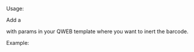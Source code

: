 Usage:

Add a <div /> with params in your QWEB template where you want to inert the barcode.

Example:
<p>
<div class="dd_barcode" t-att-dd_value="o.name" 
    dd_type="code128" dd_output="css" 
    dd_showHRI="false" dd_barWidth="2"
    dd_fontSize="18" dd_barHeight="60"/>
</p>
